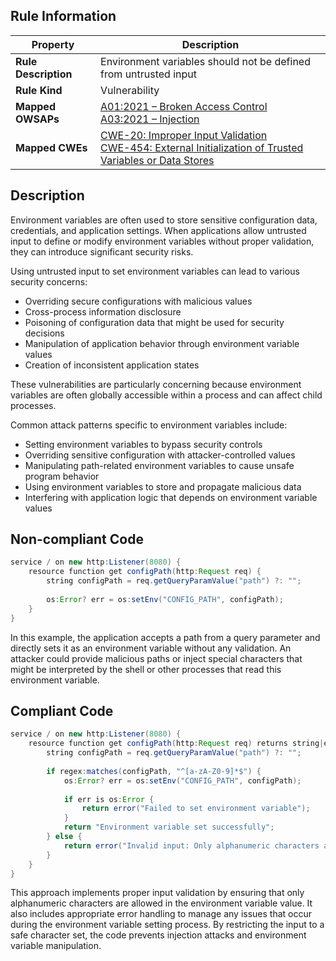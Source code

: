 ## Rule Information

| Property | Description |
|---------|-------------|
| **Rule Description** | Environment variables should not be defined from untrusted input |
| **Rule Kind** | Vulnerability |
| **Mapped OWSAPs** | [A01:2021 – Broken Access Control](https://owasp.org/Top10/A01_2021-Broken_Access_Control/)<br>[A03:2021 – Injection](https://owasp.org/Top10/A03_2021-Injection/) |
| **Mapped CWEs** | [CWE-20: Improper Input Validation](https://cwe.mitre.org/data/definitions/20.html)<br>[CWE-454: External Initialization of Trusted Variables or Data Stores](https://cwe.mitre.org/data/definitions/454.html) |

## Description

Environment variables are often used to store sensitive configuration data, credentials, and application settings. When applications allow untrusted input to define or modify environment variables without proper validation, they can introduce significant security risks.

Using untrusted input to set environment variables can lead to various security concerns:

- Overriding secure configurations with malicious values
- Cross-process information disclosure
- Poisoning of configuration data that might be used for security decisions
- Manipulation of application behavior through environment variable values
- Creation of inconsistent application states

These vulnerabilities are particularly concerning because environment variables are often globally accessible within a process and can affect child processes.

Common attack patterns specific to environment variables include:

- Setting environment variables to bypass security controls
- Overriding sensitive configuration with attacker-controlled values
- Manipulating path-related environment variables to cause unsafe program behavior
- Using environment variables to store and propagate malicious data
- Interfering with application logic that depends on environment variable values

## Non-compliant Code

```java
service / on new http:Listener(8080) {
    resource function get configPath(http:Request req) {
        string configPath = req.getQueryParamValue("path") ?: "";
        
        os:Error? err = os:setEnv("CONFIG_PATH", configPath);
    }
}
```

In this example, the application accepts a path from a query parameter and directly sets it as an environment variable without any validation. An attacker could provide malicious paths or inject special characters that might be interpreted by the shell or other processes that read this environment variable.

## Compliant Code

```java
service / on new http:Listener(8080) {
    resource function get configPath(http:Request req) returns string|error {
        string configPath = req.getQueryParamValue("path") ?: "";
        
        if regex:matches(configPath, "^[a-zA-Z0-9]*$") {
            os:Error? err = os:setEnv("CONFIG_PATH", configPath);
            
            if err is os:Error {
                return error("Failed to set environment variable");
            }
            return "Environment variable set successfully";
        } else {
            return error("Invalid input: Only alphanumeric characters are allowed");
        }
    }
}
```

This approach implements proper input validation by ensuring that only alphanumeric characters are allowed in the environment variable value. It also includes appropriate error handling to manage any issues that occur during the environment variable setting process. By restricting the input to a safe character set, the code prevents injection attacks and environment variable manipulation.
